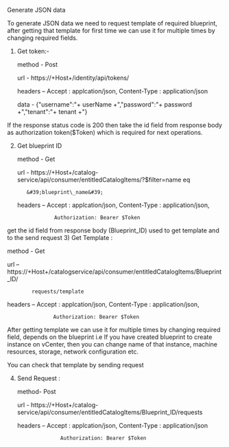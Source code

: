 Generate JSON data

  To generate JSON data we need to request template of required blueprint, after getting that template for first time we can use it for multiple times by changing required fields.

1) Get token:-

    method - Post

    url - https://+Host+/identity/api/tokens/

    headers – Accept : applcation/json, Content-Type : application/json

    data - {"username":"+ userName +","password":"+ password +","tenant":"+ tenant +"}

If the response status code is 200 then take the id field from response body as authorization token($Token) which is required for next operations.

2) Get blueprint ID

   method - Get

   url - https://+Host+/catalog-service/api/consumer/entitledCatalogItems/?$filter=name eq

          &#39;blueprint\_name&#39;

   headers – Accept : applcation/json, Content-Type : application/json,

                   Authorization: Bearer $Token

 get the id field from response body (Blueprint\_ID) used to get template and to the send request
3) Get Template :

   method - Get

   url – https://+Host+/catalogservice/api/consumer/entitledCatalogItems/Blueprint\_ID/

            requests/template

   headers – Accept : applcation/json, Content-Type : application/json,

                   Authorization: Bearer $Token

After getting template we can use it for multiple times by changing required field, depends on the blueprint
i.e If you have created blueprint to create instance on vCenter, then you can change name of that instance, machine resources, storage, network configuration etc.

You can check that template by sending request

4) Send Request :

    method- Post

    url - https://+Host+/catalog-service/api/consumer/entitledCatalogItems/Blueprint\_ID/requests

    headers – Accept : applcation/json, Content-Type : application/json

                     Authorization: Bearer $Token